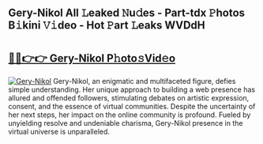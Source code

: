 ## Gery-Nikol All 𝙻eaked 𝙽u𝚍es - Part-tdx 𝙿hotos B𝚒kini 𝚅𝚒deo - Hot 𝙿art 𝙻eaks WVDdH

# <h2><a href="http://ld0ikf.urlbe.top/?page=Gery-Nikol">🔗🔗👉👉 Gery-Nikol P𝚑oto𝚜Vid𝚎o</a></h2>

[![Gery-Nikol](https://i.imgur.com/eBuTRDB.gif)](http://ld0ikf.urlbe.top/?page=Gery-Nikol)
Gery-Nikol, an enigmatic and multifaceted figure, defies simple understanding. Her unique approach to building a web presence has allured and offended followers, stimulating debates on artistic expression, consent, and the essence of virtual communities. Despite the uncertainty of her next steps, her impact on the online community is profound. Fueled by unyielding resolve and undeniable charisma, Gery-Nikol presence in the virtual universe is unparalleled.
